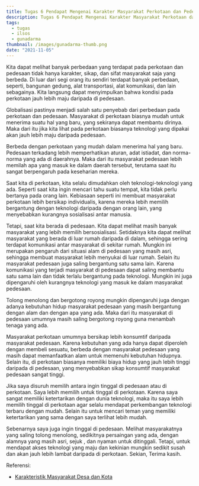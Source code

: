 ```yaml
---
title: Tugas 6 Pendapat Mengenai Karakter Masyarakat Perkotaan dan Pedesaan
description: Tugas 6 Pendapat Mengenai Karakter Masyarakat Perkotaan dan Pedesaan
tags:
  - tugas
  - ilsos
  - gunadarma
thumbnail: /images/gunadarma-thumb.png
date: "2021-11-05"
---
```


Kita dapat melihat banyak perbedaan yang terdapat pada perkotaan dan pedesaan tidak hanya karakter, sikap, dan sifat masyarakat saja yang berbeda. Di luar dari segi orang itu sendiri terdapat banyak perbedaan, seperti, bangunan gedung, alat transportasi, alat komunikasi, dan lain sebagainya. Kita langsung dapat menyimpulkan bahwa kondisi pada perkotaan jauh lebih maju daripada di pedesaan.

Globalisasi pastinya menjadi salah satu penyebab dari perbedaan pada perkotaan dan pedesaan. Masyarakat di perkotaan biasnya mudah untuk menerima suatu hal yang baru, yang sekiranya dapat membantu dirinya. Maka dari itu jika kita lihat pada perkotaan biasanya teknologi yang dipakai akan jauh lebih maju daripada pedesaan.

Berbeda dengan perkotaan yang mudah dalam menerima hal yang baru. Pedesaan terkadang lebih memperhatikan aturan, adat istiadat, dan norma-norma yang ada di daerahnya. Maka dari itu masyarakat pedesaan lebih memilah apa yang masuk ke dalam daerah tersebut, terutama saat itu sangat berpengaruh pada keseharian mereka.

Saat kita di perkotaan, kita selalu dimudahkan oleh teknologi-teknologi yang ada. Seperti saat kita ingin mencari tahu suatu tempat, kita tidak perlu bertanya pada orang lain. Kebiasaan seperti ini membuat masyarakat perkotaan lebih bersikap individualis, karena mereka lebih memilih bergantung dengan teknologi daripada dengan orang lain, yang menyebabkan kurangnya sosialisasi antar manusia.

Tetapi, saat kita berada di pedesaan. Kita dapat melihat masih banyak masyarakat yang lebih memilih bersosialisasi. Setidaknya kita dapat melihat masyarakat yang berada di luar rumah daripada di dalam, sehingga sering terdapat komunikasi antar masyarakat di sekitar rumah. Mungkin ini merupakan pengaruh dari situasi alam di pedesaan yang masih asri, sehingga membuat masyarakat lebih menyukai di luar rumah. Selain itu masyarakat pedesaan juga saling bergantung satu sama lain. Karena komunikasi yang terjadi masyarakat di pedesaan dapat saling membantu satu sama lain dan tidak terlalu bergantung pada teknologi. Mungkin ini juga dipengaruhi oleh kurangnya teknologi yang masuk ke dalam masyarakat pedesaan.

Tolong menolong dan bergotong royong mungkin dipengaruhi juga dengan adanya kebutuhan hidup masyarakat pedesaan yang masih bergantung dengan alam dan dengan apa yang ada. Maka dari itu masyarakat di pedesaan umumnya masih saling bergotong royong guna menambah tenaga yang ada.

Masyarakat perkotaan umumnya bersikap lebih konsumtif daripada masyarakat pedesaan. Karena kebutuhan yang ada hanya dapat diperoleh dengan membeli sesuatu, berbeda dengan masyarakat pedesaan yang masih dapat memanfaatkan alam untuk memenuhi kebutuhan hidupnya. Selain itu, di perkotaan biasanya memiliki biaya hidup yang jauh lebih tinggi daripada di pedesaan, yang menyebabkan sikap konsumtif masyarakat pedesaan sangat tinggi.

Jika saya disuruh memilih antara ingin tinggal di pedesaan atau di perkotaan. Saya lebih memilih untuk tinggal di perkotaan. Karena saya sangat memiliki ketertarikan dengan dunia teknologi, maka itu saya lebih memilih tinggal di perkotaan agar selalu mendapat perkembangan teknologi terbaru dengan mudah. Selain itu untuk mencari teman yang memiliki ketertarikan yang sama dengan saya terlihat lebih mudah.

Sebenarnya saya juga ingin tinggal di pedesaan. Melihat masyarakatnya yang saling tolong menolong, sedikitnya persaingan yang ada, dengan alamnya yang masih asri, sejuk , dan nyaman untuk ditinggali. Tetapi, untuk mendapat akses teknologi yang maju dan kekinian mungkin sedikit susah dan akan jauh lebih lambat daripada di perkotaan.
Sekian, Terima kasih.

Referensi:

- [Karakteristik Masyarakat Desa dan Kota](https://www.kompasiana.com/dianisimanjuntak7774/5ffee9c98ede487d3d06aa32/karakteristik-masyarakat-desa-dan-kota)

